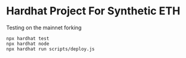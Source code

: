 # Hardhat Project For Synthetic ETH

Testing on the mainnet forking

```shell
npx hardhat test
npx hardhat node
npx hardhat run scripts/deploy.js
```
